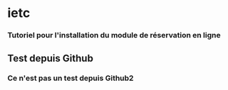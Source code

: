 # ietc

### Tutoriel pour l'installation du module de réservation en ligne

## Test depuis Github

### Ce n'est pas un test depuis Github2
